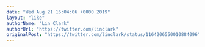 ```yaml
---
date: "Wed Aug 21 16:04:06 +0000 2019"
layout: "like"
authorName: "Lin Clark"
authorUrl: "https://twitter.com/linclark"
originalPost: "https://twitter.com/linclark/status/1164206550010884096"
---
```

